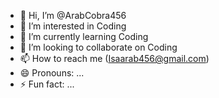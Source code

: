 - 👋 Hi, I’m @ArabCobra456
- 👀 I’m interested in Coding
- 🌱 I’m currently learning Coding
- 💞️ I’m looking to collaborate on Coding
- 📫 How to reach me (Isaarab456@gmail.com) 
- 😄 Pronouns: ...
- ⚡ Fun fact: ...

<!---
ArabCobra456/ArabCobra456 is a ✨ special ✨ repository because its `README.md` (this file) appears on your GitHub profile.
You can click the Preview link to take a look at your changes.
--->
